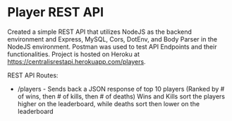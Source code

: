 # Player REST API

Created a simple REST API that utilizes NodeJS as the backend environment and Express, MySQL, Cors, DotEnv, and Body Parser in the NodeJS environment. Postman was used to test API Endpoints and their functionalities. Project is hosted on Heroku at https://centralisrestapi.herokuapp.com/players.

REST API Routes:
- /players - Sends back a JSON response of top 10 players (Ranked by # of wins, then # of kills, then # of deaths)
Wins and Kills sort the players higher on the leaderboard, while deaths sort then lower on the leaderboard